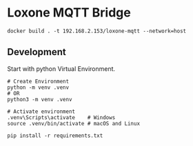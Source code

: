 # Loxone MQTT Bridge

```
docker build . -t 192.168.2.153/loxone-mqtt --network=host
```

## Development

Start with python Virtual Environment.

```
# Create Environment
python -m venv .venv
# OR
python3 -m venv .venv

# Activate environment
.venv\Scripts\activate    # Windows
source .venv/bin/activate # macOS and Linux

pip install -r requirements.txt
```


